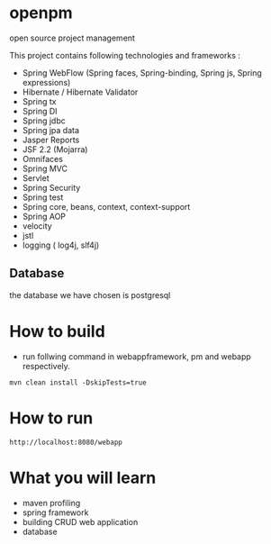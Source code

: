# openpm
open source project management

This project contains following technologies and frameworks :

* Spring WebFlow (Spring faces, Spring-binding, Spring js, Spring expressions)
* Hibernate / Hibernate Validator
* Spring tx
* Spring DI
* Spring jdbc
* Spring jpa data
* Jasper Reports
* JSF 2.2 (Mojarra)
* Omnifaces
* Spring MVC
* Servlet
* Spring Security
* Spring test
* Spring core, beans, context, context-support
* Spring AOP
* velocity
* jstl
* logging ( log4j, slf4j)

## Database

the database we have chosen is postgresql

# How to build 

* run follwing command in webappframework, pm and webapp respectively.

```
mvn clean install -DskipTests=true
```

# How to run

```
http://localhost:8080/webapp
```

# What you will learn 

* maven profiling
* spring framework
* building CRUD web application
* database

